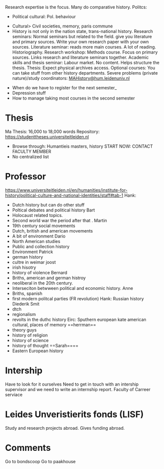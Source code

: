  Research expertise is the focus. Many do comparative history. 
Politcs: 
+ Political cultural: Pol. behaviour 
- Cultural> Civil societies, memory, paris commune 
- History is not only in the nation state, trans-national history.
Research seminars: Normal seminars but related to the field. give you literature and primary sources. Write your own research paper with your own sources. 
Literature seminar: reads more main courses. A lot of reading. Historiography. 
Research workshop: Methods course. Focus on primary sources. Links research and literature seminars together. 
Academic skills and thesis seminar: Labour market. No content. Helps structure the thesis. 
Thesis: Expect physical archives access. 
Optional courses: You can take stuff from other history departments. 
Severe problems (private nature)/study coordinators: MAHistory@hum.leidenuniv.nl 
* When do we have to register for the next semester_ 
* Depression stuff 
* How to manage taking most courses in the second semester 
# Thesis
Ma Thesis: 16,000 to 18,000 words 
Repository: https://studenttheses.universiteitleiden.nl 
+ Browse through: Humantieis masters, history 
START NOW: CONTACT FACULTY MEMBER 
+ No centralized list 
# Professor 
https://www.universiteitleiden.nl/en/humanities/institute-for-history/political-culture-and-national-identities/staff#tab-1 
Hank:
+ Dutch history but can do other stuff
+ Poltical debates and political history 
Bart 
+ Holocaust related topics. 
+ Second world war the period after that . 
Martin
+ 19th century social movements 
+ Dutch, british and american movements 
+ A bit of environment 
Dario 
+ North American studies
+ Public and collection history
+ Environment 
Patrick 
+ german history 
+ cultre in weimar
joost 
+ irish hisotry
+ history of violence 
Bernard
+ Briths, american and german histroy 
+ neoliberal in the 20th century. 
+ Interseciton betwween political and economic history. 
Anne
+ Briths, spanish 
+ first modern politcal parties (FR revolution)
Hank: Russian history
Diederik Smit
+ dtch
+ regionalism 
+ revolts in the duthc history 
Eirc: 
Sputhern european
kate
american cultural, places of memory 
==herrman==
+ theory guys
+ history of religion
+ history of science 
+ history of thought
==Sarah====
+ Eastern European history 
# Intership 
Have to look for it ourselves
Need to get in touch with an intership supervisor and we need to write an internship report. 
 Faculty of Carreer serviace 
# Leides Unveristierits fonds (LISF)
Study and research projects abroad. Gives funding abroad. 
# Comments
Go to bondscoop
Go to paakhouse 

